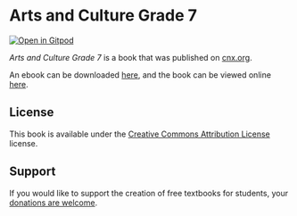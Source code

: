 # Arts and Culture Grade 7

[![Open in Gitpod](https://gitpod.io/button/open-in-gitpod.svg)](https://gitpod.io/from-referrer/)

_Arts and Culture Grade 7_ is a book that was published on [cnx.org](https://cnx.org/).

An ebook can be downloaded [here](https://github.com/cnx-user-books/cnxbook-arts-and-culture-grade-7/releases/latest), and the book can be viewed online [here](https://github.com/cnx-user-books/cnxbook-arts-and-culture-grade-7/releases/latest).

## License
This book is available under the [Creative Commons Attribution License](./LICENSE) license.

## Support
If you would like to support the creation of free textbooks for students, your [donations are welcome](https://riceconnect.rice.edu/donation/support-openstax-banner).

